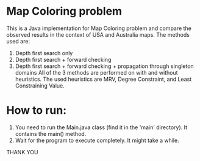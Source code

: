 # Map Coloring problem
This is a Java implementation for Map Coloring problem and compare the observed results in the context of USA and Australia maps. The methods used are:
1. Depth first search only 
2. Depth first search + forward checking
3. Depth first search + forward checking + propagation through singleton domains
All of the 3 methods are performed on with and without heuristics. The used heuristics are MRV, Degree Constraint, and Least Constraining Value.

# How to run:
1. You need to run the Main.java class (find it in the 'main' directory). It contains the main() method.
2. Wait for the program to execute completely. It might take a while.

THANK YOU
